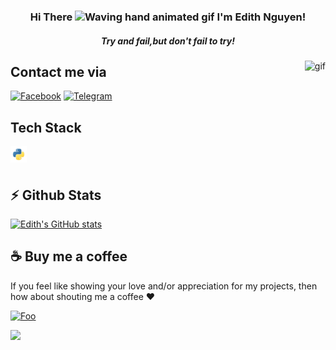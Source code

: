 <h3 align="center">
    Hi There
    <img src="https://github.com/nedsion/nedsion/blob/main/wave.gif" 
         alt="Waving hand animated gif"
         height="45"
         width="45" />
    I'm Edith Nguyen!
</h3>

<h5 align="center">Try and fail,but don't fail to try!</h5>

<img alt="gif" align="right" src="https://media.giphy.com/media/zOvBKUUEERdNm/giphy.gif"/>


## Contact me via
[![Facebook](https://img.shields.io/badge/Facebook-0077B5?style=for-the-badge&logo=facebook&logoColor=white)](https://www.facebook.com/nedsion/) 
[![Telegram](https://img.shields.io/badge/Telegram-0077B5?style=for-the-badge&logo=telegram)](https://t.me/nedsion)


## Tech Stack

<img align="left" alt="Python" width="26px" src="https://raw.githubusercontent.com/github/explore/80688e429a7d4ef2fca1e82350fe8e3517d3494d/topics/python/python.png" />
<br />
<br />

## :zap: Github Stats
[![Edith's GitHub stats](https://github-readme-stats.vercel.app/api?username=nedsion)](https://github.com/nedsion)

## ☕ Buy me a coffee 
If you feel like showing your love and/or appreciation for my projects, then how about shouting me a coffee ❤

[![Foo](https://camo.githubusercontent.com/c3f856bacd5b09669157ed4774f80fb9d8622dd45ce8fdf2990d3552db99bd27/68747470733a2f2f7777772e6275796d6561636f666665652e636f6d2f6173736574732f696d672f637573746f6d5f696d616765732f6f72616e67655f696d672e706e67)](https://www.buymeacoffee.com/nedsion)


![](https://komarev.com/ghpvc/?username=nedsion&label=Visitors+Count&color=brightgreen)
